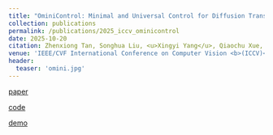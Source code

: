 ```yaml
---
title: "OminiControl: Minimal and Universal Control for Diffusion Transformer"
collection: publications
permalink: /publications/2025_iccv_ominicontrol
date: 2025-10-20
citation: Zhenxiong Tan, Songhua Liu, <u>Xingyi Yang</u>, Qiaochu Xue, and Xinchao Wang
venue: 'IEEE/CVF International Conference on Computer Vision <b>(ICCV)</b>, <b style="color:red;">(Highlight)</b>'
header:
  teaser: 'omini.jpg'
---
```



[paper](https://arxiv.org/abs/2411.15098)

[code](https://github.com/Yuanshi9815/OminiControl)

[demo](https://huggingface.co/spaces/Yuanshi/OminiControl)




